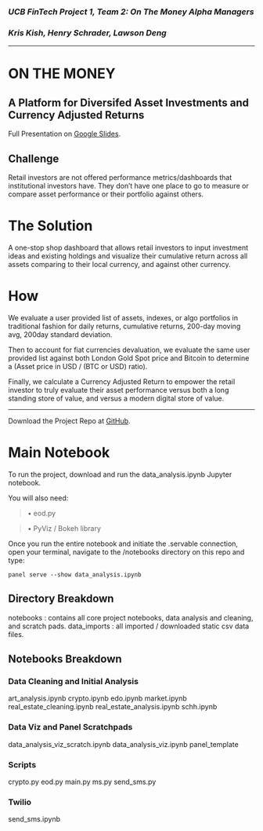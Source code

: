 ### *UCB FinTech Project 1, Team 2: On The Money Alpha Managers*
### *Kris Kish, Henry Schrader, Lawson Deng*
---

# **ON THE MONEY** 
## A Platform for Diversifed Asset Investments and Currency Adjusted Returns


Full Presentation on [Google Slides](https://docs.google.com/presentation/d/1aJsdNW4mfC-DXb_fuXbBhri-1n7bpccKGcNhqPgErqc/edit?usp=sharing).


## Challenge

Retail investors are not offered performance metrics/dashboards that institutional investors have.  They don’t have one place to go to measure or compare asset performance or their portfolio against others.

# The Solution

A one-stop shop dashboard that allows retail investors to input investment ideas and existing holdings and visualize their cumulative return across all assets comparing to their local currency, and against other currency.

# How
 
 We evaluate a user provided list of assets, indexes, or algo portfolios in traditional fashion for daily returns, cumulative returns, 200-day moving avg, 200day standard deviation. 
 
Then to account for fiat currencies devaluation, we evaluate the same user provided list against both London Gold Spot price and Bitcoin to determine a (Asset price in USD / (BTC or USD) ratio). 

Finally, we calculate a Currency Adjusted Return to empower the retail investor to truly evaluate their asset performance versus both a long standing store of value, and versus a modern digital store of value.

 ---
 
 Download the Project Repo at [GitHub](https://github.com/1henrys/BC_Project1.git).
 
 
 # Main Notebook
 
 To run the project, download and run the data_analysis.ipynb Jupyter notebook.
 
 You will also need:
     
   > • eod.py
   
   > • PyViz / Bokeh library
     
 Once you run the entire notebook and initiate the .servable connection, open your terminal, navigate to the /notebooks directory on this repo and type:
 
 ```
 panel serve --show data_analysis.ipynb
 ```
 
 ## Directory Breakdown
 
 notebooks : contains all core project notebooks, data analysis and cleaning, and scratch pads.
 data_imports : all imported / downloaded static csv data files.
 
  ## Notebooks Breakdown
  
  
  ### Data Cleaning and Initial Analysis
  
  art_analysis.ipynb
  crypto.ipynb
  edo.ipynb
  market.ipynb
  real_estate_cleaning.ipynb
  real_estate_analysis.ipynb
  schh.ipynb
  
  ### Data Viz and Panel Scratchpads
  
  data_analysis_viz_scratch.ipynb
  data_analysis_viz.ipynb
  panel_template
  
  ### Scripts
  
  crypto.py
  eod.py
  main.py
  ms.py
  send_sms.py
  
  ### Twilio 
  
  send_sms.ipynb